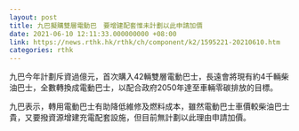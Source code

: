 ```yaml
---
layout: post
title: 九巴擬購雙層電動巴　要增建配套惟未計劃以此申請加價
date: 2021-06-10 12:11:33.000000000 +08:00
link: https://news.rthk.hk/rthk/ch/component/k2/1595221-20210610.htm
categories: rthk
---
```


九巴今年計劃斥資過億元，首次購入42輛雙層電動巴士，長遠會將現有約4千輛柴油巴士，全數轉換成電動巴士，以配合政府2050年達至車輛零碳排放的目標。

九巴表示，轉用電動巴士有助降低維修及燃料成本，雖然電動巴士車價較柴油巴士貴，又要撥資源增建充電配套設施，但目前無計劃以此理由申請加價。
